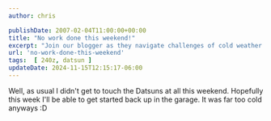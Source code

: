 ```yaml
---
author: chris

publishDate: 2007-02-04T11:00:00+00:00
title: "No work done this weekend!"
excerpt: "Join our blogger as they navigate challenges of cold weather and anticipation to work on their Datsun project in the garage."
url: 'no-work-done-this-weekend'
tags:  [ 240z, datsun ] 
updateDate: 2024-11-15T12:15:17-06:00
---
```


Well, as usual I didn't get to touch the Datsuns at all this weekend. Hopefully this week I'll be able to get started back up in the garage. It was far too cold anyways :D

